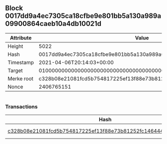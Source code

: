 ## Block 0017dd9a4ec7305ca18cfbe9e801bb5a130a989a09900864caeb10a4db10021d

Attribute | Value
--- | ---
Height | 5022
Hash | 0017dd9a4ec7305ca18cfbe9e801bb5a130a989a09900864caeb10a4db10021d
Timestamp | 2021-04-06T20:14:03+00:00
Target | 0100000000000000000000000000000000000000000000000000000000000000
Merke root | c328b08e21081fcd5b754817225ef13f88e73b81252fc1464442067da54fed28
Nonce | 2406765151

```

```

### Transactions

Hash | Amount
--- | ---
[c328b08e21081fcd5b754817225ef13f88e73b81252fc1464442067da54fed28](c328b08e21081fcd5b754817225ef13f88e73b81252fc1464442067da54fed28.md) | 10.00000000 SKEPTI 
